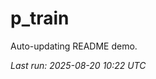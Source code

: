 # p_train

Auto-updating README demo.

<!--START_SECTION:status-->
_Last run: 2025-08-20 10:22 UTC_
<!--END_SECTION:status-->

















